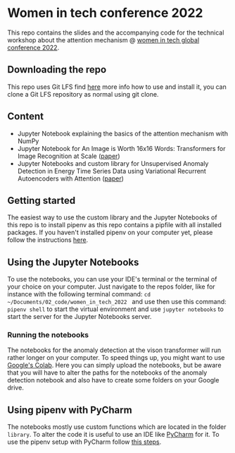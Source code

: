 # Women in tech conference 2022  


This repo contains the slides and the accompanying code for the 
technical workshop about the attention mechanism @ [women in tech
global conference 2022](https://www.womentech.net/women-tech-conference). 


## Downloading the repo
This repo uses Git LFS find [here](https://www.atlassian.com/git/tutorials/git-lfs) more info how to use and install it,
you can clone a Git LFS repository as normal using git clone.



## Content

- Jupyter Notebook explaining the basics of the attention mechanism with NumPy
- Jupyter Notebook for An Image is Worth 16x16 Words: Transformers for Image Recognition at Scale ([paper](https://arxiv.org/abs/2010.11929))
- Jupyter Notebooks and custom library for Unsupervised Anomaly Detection in Energy Time Series Data using Variational Recurrent Autoencoders with Attention ([paper](https://ieeexplore.ieee.org/document/8614232))



## Getting started

The easiest way to use the custom library and the Jupyter Notebooks
of this repo is to install pipenv as this repo contains a pipfile
with all installed packages. If you haven't installed pipenv on your computer yet, 
please follow the instructions [here](https://pipenv.pypa.io/en/latest/).


## Using the Jupyter Notebooks

To use the notebooks, you can use your IDE's terminal or the terminal of your choice on 
your computer. Just navigate to the repos folder, like for instance with the following 
terminal command: ```cd ~/Documents/02_code/women_in_tech_2022 ``` and use then use this command: 
```pipenv shell``` to start the virtual environment and use ```jupyter notebooks``` to 
start the server for the Jupyter Notebooks server. 

### Running the notebooks

The notebooks for the anomaly detection at the vison transformer will run rather longer on your computer.
To speed things up, you might want to use [Google's Colab](https://colab.research.google.com/). 
Here you can simply upload the notebooks, but be aware that you will have to alter the paths
for the notebooks of the anomaly detection notebook and also have to create some folders on your Google drive. 


## Using pipenv with PyCharm

The notebooks mostly use custom functions which are located in the folder 
```library```. To alter the code it is useful to use an IDE like
[PyCharm](https://www.jetbrains.com/pycharm/) for it. To use the pipenv setup
with PyCharm follow [this steps](https://www.jetbrains.com/help/pycharm/pipenv.html).





